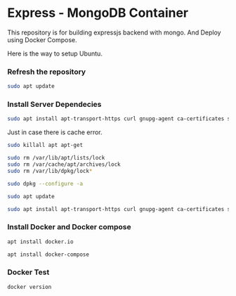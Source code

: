 # Express - MongoDB Container

This repository is for building expressjs backend with mongo.
And Deploy using Docker Compose.

Here is the way to setup Ubuntu.

### Refresh the repository

```bash
sudo apt update
```

### Install Server Dependecies

```bash
sudo apt install apt-transport-https curl gnupg-agent ca-certificates software-properties-common -y
```

Just in case there is cache error.

```bash
sudo killall apt apt-get
```

```bash
sudo rm /var/lib/apt/lists/lock
sudo rm /var/cache/apt/archives/lock
sudo rm /var/lib/dpkg/lock*
```

```bash
sudo dpkg --configure -a
```

```bash
sudo apt update
```

```bash
sudo apt install apt-transport-https curl gnupg-agent ca-certificates software-properties-common -y
```

### Install Docker and Docker compose

```bash
apt install docker.io
```

```bash
apt install docker-compose
```

### Docker Test

```bash
docker version
```
